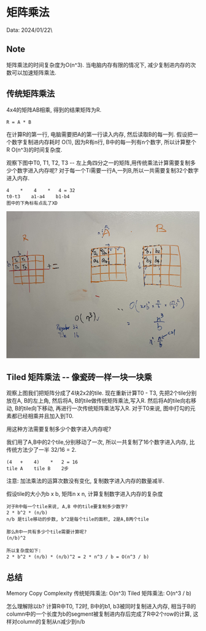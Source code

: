 # 矩阵乘法

Data: 2024/01/22\

## Note
矩阵乘法的时间复杂度为O(n^3). 当电脑内存有限的情况下, 减少复制进内存的次数可以加速矩阵乘法.


## 传统矩阵乘法

4x4的矩阵AB相乘, 得到的结果矩阵为R.
```
R = A * B
```
在计算R的第一行, 电脑需要把A的第一行读入内存, 然后读取B的每一列.
假设把一个数字复制进内存耗时 O(1), 因为R有n行, B中的每一列有n个数字,
所以计算整个R O(n^3)的时间复杂度.

观察下图中T0, T1, T2, T3 -- 左上角四分之一的矩阵,用传统乘法计算需要复制多少个数字进入内存呢?
对于每一个Ti需要一行A,一列B,所以一共需要复制32个数字进入内存.

```
4    *    4    *   4 = 32
t0-t3    a1-a4    b1-b4
图中的下角标有点乱了XD
```

![图片](https://raw.githubusercontent.com/AllenAnZifeng/blog_content/master/resources/blog17/mat._cut.jpg)


## Tiled 矩阵乘法 -- 像瓷砖一样一块一块乘

观察上图我们把矩阵分成了4块2x2的tile. 现在重新计算T0 - T3, 先把2个tile分别放在A, B的左上角,
然后将A, B的tile做传统矩阵乘法,写入R. 然后将A的tile向右移动, B的tile向下移动, 再进行一次传统矩阵乘法写入R.
对于T0来说, 图中打勾的元素都已经相乘并且加入到T0. 

用这种方法需要复制多少个数字进入内存呢?

我们用了A,B中的2个tile,分别移动了一次, 所以一共复制了16个数字进入内存, 比传统方法少了一半 32/16 = 2.

```
(4   +    4)    *   2 = 16
tile A    tile B    2步
```

注意: 加法乘法的运算次数没有变化, 复制数字进入内存的数量减半.

假设tile的大小为b x b, 矩阵n x n, 计算复制数字进入内存的复杂度
```
对于R中每一个tile来说, A,B 中的tile要复制多少数字?
2 * b^2 * (n/b) 
n/b 是tile移动的步数, b^2是每个tile的面积, 2是A,B两个tile

那么R中一共有多少个tile需要计算呢?
(n/b)^2

所以复杂度如下:
2 * b^2 * (n/b) * (n/b)^2 = 2 * n^3 / b = O(n^3 / b) 

```



## 总结

Memory Copy Complexity
传统矩阵乘法: O(n^3)
Tiled 矩阵乘法: O(n^3 / b)

怎么理解除以b?
计算R中T0, T2时, B中的b1, b3被同时复制进入内存, 相当于B的column中的一个长度为b的segment被复制进内存后完成了R中2个row的计算, 
这样对column的复制从n减少到n/b